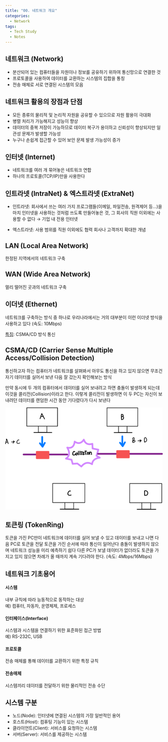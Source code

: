 ```yaml
---
title: "00. 네트워크 개요"
categories:
  - Network
tags:
  - Tech Study
  - Notes
---
```


## 네트워크 (Network)
* 분산되어 있는 컴퓨터들을 자원이나 정보를 공유하기 위하여 통신망으로 연결한 것
* 프로토콜을 사용하여 데이터를 교환하는 시스템의 집합을 통칭
* 전송 매체로 서로 연결된 시스템의 모음

## 네트워크 활용의 장점과 단점
* 모든 종류의 물리적 및 논리적 자원을 공유할 수 있으므로 자원 활용이 극대화
* 병렬 처리가 가능해지고 성능이 향상
* 데이터의 중복 저장이 가능하므로 데이터 복구가 용이하고 신뢰성이 향상되지만 일관성 문제가 발생할 가능성
* 누구나 손쉽게 접근할 수 있어 보안 문제 발생 가능성이 증가

## 인터넷 (Internet)
* 네트워크를 여러 개 묶어놓은 네트워크 연합
* 하나의 프로토콜(TCP/IP)만을 사용한다
    
## 인트라넷 (IntraNet) & 엑스트라넷 (ExtraNet)
* 인트라넷: 회사에서 쓰는 여러 가지 프로그램들(이메일, 파일전송, 원격제어 등...)을 마치 인터넷을 사용하는 것처럼 쓰도록 만들어놓은 것, 그 회사의 직원 이외에는 사용할 수 없다 → 기업 내 전용 인터넷

* 엑스트라넷: 사용 범위를 직원 이외에도 협력 회사나 고객까지 확대한 개념

## LAN (Local Area Network)
한정된 지역에서의 네트워크 구축

## WAN (Wide Area Network)
멀리 떨어진 곳과의 네트워크 구축

## 이더넷 (Ethernet)
네트워크를 구축하는 방식 중 하나로 우리나라에서는 거의 대부분이 이런 이더넷 방식을 사용하고 있다 (속도: 10Mbps)

[특징](#): CSMA/CD 방식 통신

## CSMA/CD (Carrier Sense Multiple Access/Collision Detection)
통신하고자 하는 컴퓨터가 네트워크를 살펴봐서 아무도 통신을 하고 있지 않으면 무조건 자기 데이터를 실어서 보낸 다음 잘 갔는지 확인해보는 방식

만약 동시에 두 개의 컴퓨터에서 데이터를 실어 보내려고 하면 충돌이 발생하게 되는데 이것을 콜리전(Collision)이라고 한다. 이렇게 콜리전이 발생하면 이 두 PC는 자신이 보내려던 데이터를 랜덤한 시간 동안 기다렸다가 다시 보낸다

<img src="/assets/images/network/CSMA_CD_1.png" alt="CSMA_CD"/>

## 토큰링 (TokenRing)
토큰을 가진 PC만이 네트워크에 데이터를 실어 보낼 수 있고 데이터를 보내고 나면 다음 PC로 토큰을 전달
토큰을 가진 순서에 따라 통신이 일어난다
충돌이 발생하지 않으며 네트워크 성능을 미리 예측하기 쉽다
다른 PC가 보낼 데이터가 없더라도 토큰을 가지고 있지 않으면 차례가 올 때까지 계속 기다려야 한다. (속도: 4Mbps/16Mbps)

## 네트워크 기초용어
<div class="notice">
  <h4>시스템</h4>
  <p>내부 규칙에 따라 능동적으로 동작하는 대상<br/> 
  예) 컴퓨터, 자동차, 운영체제, 프로세스</p>
  
  <h4>인터페이스(Interface)</h4>
  <p>시스템과 시스템을 연결하기 위한 표준화된 접근 방법<br/>
  예) RS-232C, USB</p>

  <h4>프로토콜</h4>
  <p>전송 매체를 통해 데이터를 교환하기 위한 특정 규칙</p>

  <h4>전송매체</h4>
  <p>시스템끼리 데이터를 전달하기 위한 물리적인 전송 수단</p>
</div>

## 시스템 구분
* 노드(Node): 인터넷에 연결된 시스템의 가장 일반적인 용어
* 호스트(Host): 컴퓨팅 기능이 있는 시스템
* 클라이언트(Client): 서비스를 요청하는 시스템
* 서버(Server): 서비스를 제공하는 시스템